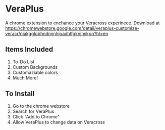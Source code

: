 # VeraPlus

A chrome extension to enchance your Veracross experinece. Download at https://chromewebstore.google.com/detail/veraplus-customize-veracr/niakgglobhndmjnhjoadhlfgknjmikpn?hl=en

## Items Included

1. To-Do List
2. Custom Backgrounds
3. Customaziable colors
4. Much More!

## To Install

1. Go to the chrome webstore
2. Search for VeraPlus
3. Click "Add to Chrome"
4. Allow VeraPlus to change data on Veracross
